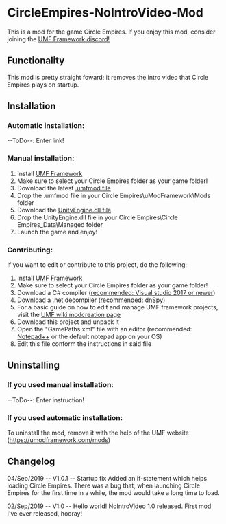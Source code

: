 # CircleEmpires-NoIntroVideo-Mod
This is a mod for the game Circle Empires.
If you enjoy this mod, consider joining the [UMF Framework discord!](https://discordapp.com/invite/FMrhTnH)

## Functionality
This mod is pretty straight foward; it removes the intro video that Circle Empires plays on startup.

## Installation
### Automatic installation:
--ToDo--: Enter link!

### Manual installation:
1. Install [UMF Framework](https://umodframework.com/wiki/install)
2. Make sure to select your Circle Empires folder as your game folder!
3. Download the latest [.umfmod file](https://github.com/RoJoJoey/CENoIntroVideoMod/releases)
4. Drop the .umfmod file in your Circle Empires\uModFramework\Mods folder
5. Download the [UnityEngine.dll file ](https://github.com/RoJoJoey/CENoIntroVideoMod/releases)
6. Drop the UnityEngine.dll file in your Circle Empires\Circle Empires_Data\Managed folder
7. Launch the game and enjoy!

### Contributing:
If you want to edit or contribute to this project, do the following:
1. Install [UMF Framework](https://umodframework.com/wiki/install)
2. Make sure to select your Circle Empires folder as your game folder!
3. Download a C# compiler ([recommended: Visual studio 2017 or newer](https://visualstudio.microsoft.com/))
4. Download a .net decompiler ([recommended: dnSpy](https://github.com/0xd4d/dnSpy))
5. For a basic guide on how to edit and manage UMF framework projects, visit the [UMF wiki modcreation page](https://umodframework.com/wiki/modcreation)
6. Download this project and unpack it
7. Open the "GamePaths.xml" file with an editor (recommended: [Notepad++](https://notepad-plus-plus.org/) or the default notepad app on your OS)
8. Edit this file conform the instructions in said file

## Uninstalling
### If you used manual installation:
--ToDo--: Enter instruction!
### If you used automatic installation:
To uninstall the mod, remove it with the help of the UMF website (https://umodframework.com/mods)


## Changelog
04/Sep/2019 --	V1.0.1	-- Startup fix
	Added an if-statement which helps loading Circle Empires.
		There was a bug that, when launching Circle Empires for the first time in a while, the mod would take a long time to load.

02/Sep/2019 --	V1.0	-- Hello world!
	NoIntroVideo 1.0 released. First mod I've ever released, hooray!
	
